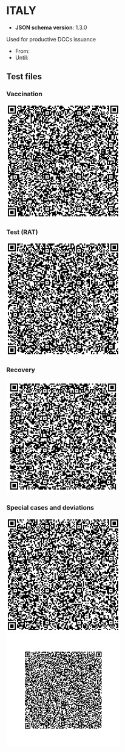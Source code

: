 # ITALY

* **JSON schema version**: 1.3.0

Used for productive DCCs issuance
* From: 
* Until:

## Test files

### Vaccination

![VAC](VAC.png)

### Test (RAT)
 
![TEST](TEST.png)

### Recovery

![REC](REC.png)

### Special cases and deviations

![VACCINATION_DOSE_1](specialcases/VAC_DOSE_1.png)
![NAAT_TEST](specialcases/NAAT_TEST.png)


